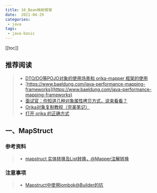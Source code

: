 ```yaml
---
title: 10_Bean映射框架
date:  2021-04-29
categories:
 - java
tags:
 - java-basic
---
```


[[toc]]

## 推荐阅读

> - [DTO/DO等POJO对象的使用场景和 orika-mapper 框架的使用](https://www.cnblogs.com/harrychinese/p/SpringBoot_DTO_Orika.html)
> - [https://www.baeldung.com/java-performance-mapping-frameworks](https://www.baeldung.com/java-performance-mapping-frameworks)
> - [面试官：你知道几种对象属性拷贝方式，说来看看？](https://zhuanlan.zhihu.com/p/135270403)
> - [Orika对象复制教程（完美笔记）](https://www.cnblogs.com/fuzongle/p/12609063.html)
> - [打开 orika 的正确方式](https://www.cnkirito.moe/orika/)

## 一、MapStruct

### 参考资料

> - [mapstruct 实体转换及List转换，@Mapper注解转换](https://www.cnblogs.com/junzhu-bye/p/12900950.html)

### 注意事项

> - [Mapstruct中使用lombok@Builder的坑](https://www.jianshu.com/p/4f7b4f4bf689)
